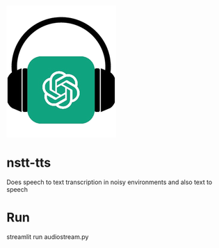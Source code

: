 ![Speech](logos/speechgpt.png)
# nstt-tts
Does speech to text transcription in noisy environments and also text to speech

# Run
streamlit run audiostream.py
